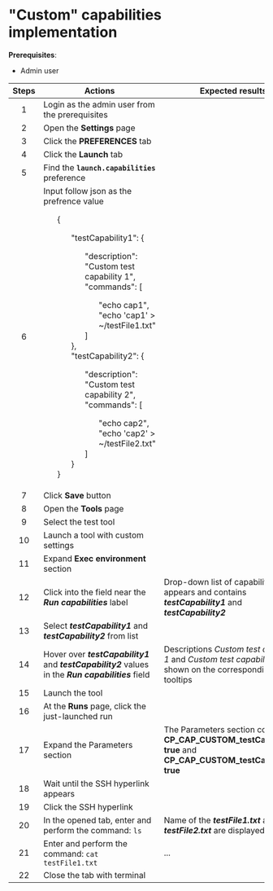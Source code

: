 # "Custom" capabilities implementation

**Prerequisites**:
- Admin user

| Steps | Actions | Expected results |
| :---: | --- | --- |
| 1 | Login as the admin user from the prerequisites | |
| 2 | Open the **Settings** page | |
| 3 | Click the **PREFERENCES** tab | |
| 4 | Click the **Launch** tab | |
| 5 | Find the **`launch.capabilities`** preference | |
| 6 | Input follow json as the prefrence value <ul> { <ul> "testCapability1": { <ul> "description": "Custom test capability 1", <br> "commands": [ <ul> "echo cap1", <br> "echo 'cap1' > ~/testFile1.txt" </ul> ] </ul> }, <br> "testCapability2": { <ul> "description": "Custom test capability 2", <br> "commands": [ <ul> "echo cap2", <br> "echo 'cap2' > ~/testFile2.txt" </ul> ] </ul> } </ul> } |
| 7 | Click **Save** button | |
| 8 | Open the **Tools** page | |
| 9 | Select the test tool | |
| 10 | Launch a tool with custom settings | |
| 11 | Expand **Exec environment** section | |
| 12 | Click into the field near the ***Run capabilities*** label | Drop-down list of capabilities appears and contains ***testCapability1*** and ***testCapability2*** | 
| 13 | Select ***testCapability1*** and ***testCapability2*** from list |  |
| 14 | Hover over ***testCapability1*** and ***testCapability2*** values in the ***Run capabilities*** field | Descriptions *Custom test capability 1* and *Custom test capability 2* are shown on the corresponding tooltips |
| 15 | Launch the tool | |
| 16 | At the **Runs** page, click the just-launched run | |
| 17 | Expand the Parameters section | The Parameters section contains **CP_CAP_CUSTOM_testCapability1: true** and **CP_CAP_CUSTOM_testCapability2: true** |
| 18 | Wait until the SSH hyperlink appears | |	
| 19 | Click the SSH hyperlink | |
| 20 | In the opened tab, enter and perform the command: `ls` | Name of the ***testFile1.txt*** and ***testFile2.txt*** are displayed |
| 21 | Enter and perform the command: `cat testFile1.txt` | ...
| 22 | Close the tab with terminal |	
